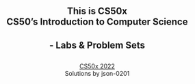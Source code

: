 <h2 align="center">
This is CS50x<br>
CS50’s Introduction to Computer Science<br>
<span><h4>- Labs & Problem Sets</h4></span>
</h2>

<p align="center">
  <a href="https://cs50.harvard.edu/x/2022/" target="_blank">CS50x 2022</a>
  <br>
  Solutions by json-0201
</p>
